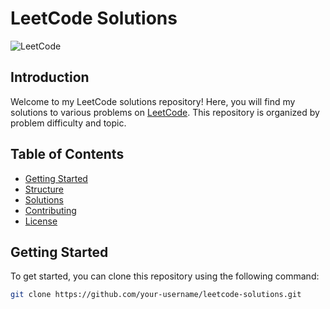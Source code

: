 # LeetCode Solutions

![LeetCode](https://leetcode.com/static/images/LeetCode_Sharing.png)

## Introduction

Welcome to my LeetCode solutions repository! Here, you will find my solutions to various problems on [LeetCode](https://leetcode.com/). This repository is organized by problem difficulty and topic.

## Table of Contents

- [Getting Started](#getting-started)
- [Structure](#structure)
- [Solutions](#solutions)
- [Contributing](#contributing)
- [License](#license)

## Getting Started

To get started, you can clone this repository using the following command:

```bash
git clone https://github.com/your-username/leetcode-solutions.git
